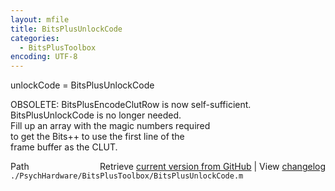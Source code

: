 ```yaml
---
layout: mfile
title: BitsPlusUnlockCode
categories:
  - BitsPlusToolbox
encoding: UTF-8
---
```


unlockCode = BitsPlusUnlockCode  

OBSOLETE: BitsPlusEncodeClutRow is now self-sufficient. BitsPlusUnlockCode is no longer needed.  
Fill up an array with the magic numbers required  
to get the Bits++ to use the first line of the  
frame buffer as the CLUT.  


<div class="code_header" style="text-align:right;">
  <span style="float:left;">Path&nbsp;&nbsp;</span> <span class="counter">Retrieve <a href=
  "https://raw.github.com/Psychtoolbox-3/Psychtoolbox-3/beta/./PsychHardware/BitsPlusToolbox/BitsPlusUnlockCode.m">current version from GitHub</a> | View <a href=
  "https://github.com/Psychtoolbox-3/Psychtoolbox-3/commits/beta/./PsychHardware/BitsPlusToolbox/BitsPlusUnlockCode.m">changelog</a></span>
</div>
<div class="code">
  <code>./PsychHardware/BitsPlusToolbox/BitsPlusUnlockCode.m</code>
</div>
